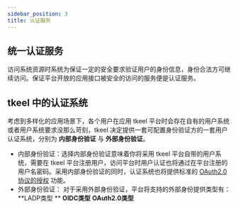 ```yaml
---
sidebar_position: 3
title: 认证服务
---
```


## 统一认证服务

访问系统资源时系统为保证一定的安全要求验证用户的身份信息，身份合法方可继续访问。保证平台开放的应用接口被安全的访问的服务便是认证服务。

## tkeel 中的认证系统 

考虑到多样化的应用场景下，各个用户在应用 tkeel 平台时会存在自有的用户系统或者用户系统要求没那么苛刻，tkeel 决定提供一套可配置身份验证方的一套用户认证系统，分别为 **内部身份验证** 与 **外部身份验证**。

-   内部身份验证：选择内部身份验证意味着你将采用 tkeel 平台自带的用户系统，需要在 tkeel 平台注册用户，访问平台时用户认证也将通过在平台注册的用户名密码。采用内部身份验证的同时，认证系统也将提供标准的  [OAuth2.0 协议的授权](./SECURITY-006-oauth2.md) 功能。
-   外部身份验证： 对于采用外部身份验证，平台将支持的外部身份提供类型有：**LADP类型 **  **OIDC类型**  **OAuth2.0类型**



